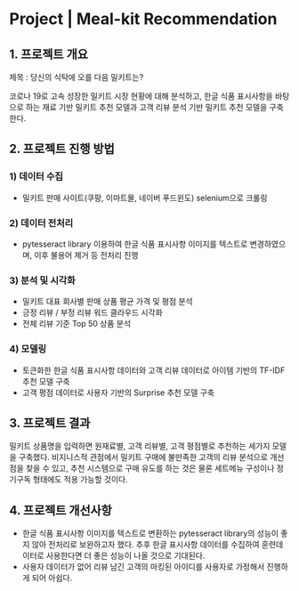 # Project | Meal-kit Recommendation

## 1. 프로젝트 개요
제목 : 당신의 식탁에 오를 다음 밀키트는?

코로나 19로 고속 성장한 밀키트 시장 현황에 대해 분석하고, 한글 식품 표시사항을 바탕으로 하는 재료 기반 밀키트 추천 모델과 고객 리뷰 분석 기반 밀키트 추천 모델을 구축한다.

## 2. 프로젝트 진행 방법
### 1) 데이터 수집
- 밀키트 판매 사이트(쿠팡, 이마트몰, 네이버 푸드윈도) selenium으로 크롤링

### 2) 데이터 전처리
- pytesseract library 이용하여 한글 식품 표시사항 이미지를 텍스트로 변경하였으며, 이후 불용어 제거 등 전처리 진행

### 3) 분석 및 시각화
- 밀키트 대표 회사별 판매 상품 평균 가격 및 평점 분석
- 긍정 리뷰 / 부정 리뷰 워드 클라우드 시각화
- 전체 리뷰 기준 Top 50 상품 분석

### 4) 모델링
- 토큰화한 한글 식품 표시사항 데이터와 고객 리뷰 데이터로 아이템 기반의 TF-IDF 추천 모델 구축
- 고객 평점 데이터로 사용자 기반의 Surprise 추천 모델 구축

## 3. 프로젝트 결과
밀키트 상품명을 입력하면 원재료별, 고객 리뷰별, 고객 평점별로 추천하는 세가지 모델을 구축했다. 비지니스적 관점에서 밀키트 구매에 불만족한 고객의 리뷰 분석으로 개선점을 찾을 수 있고, 추천 시스템으로 구매 유도를 하는 것은 물론 세트메뉴 구성이나 정기구독 형태에도 적용 가능할 것이다.

## 4. 프로젝트 개선사항
- 한글 식품 표시사항 이미지를 텍스트로 변환하는 pytesseract library의 성능이 좋지 않아 전처리로 보완하고자 했다. 추후 한글 표시사항 데이터를 수집하여 훈련데이터로 사용한다면 더 좋은 성능이 나올 것으로 기대된다.
- 사용자 데이터가 없어 리뷰 남긴 고객의 마킹된 아이디를 사용자로 가정해서 진행하게 되어 아쉽다.
